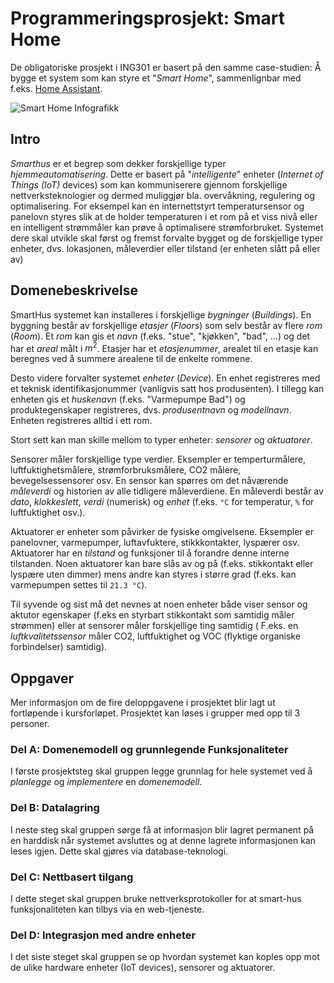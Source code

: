 # Programmeringsprosjekt: Smart Home

De obligatoriske prosjekt i ING301 er basert på den samme case-studien: 
Å bygge et system som kan styre et "_Smart Home_", sammenlignbar med f.eks. [Home Assistant](https://www.home-assistant.io/).

![Smart Home Infografikk](../resources/images/smart-home.jpg)

## Intro

_Smarthus_ er et begrep som dekker forskjellige typer _hjemmeautomatisering_.
Dette er basert på "_intelligente_" enheter (_Internet of Things (IoT)_ devices) som kan kommuniserere gjennom forskjellige nettverksteknologier og dermed muliggjør bla. overvåkning, regulering og optimalisering.
For eksempel kan en internettstyrt temperatursensor og panelovn styres slik at de holder temperaturen i et rom på et viss nivå eller en intelligent strømmåler kan prøve å optimalisere strømforbruket.
Systemet dere skal utvikle skal først og fremst forvalte bygget og de forskjellige typer enheter, dvs. lokasjonen, måleverdier eller tilstand (er enheten slått på eller av)

## Domenebeskrivelse

SmartHus systemet kan installeres i forskjellige _bygninger_ (_Buildings_).
En byggning består av forskjellige _etasjer_ (_Floors_) som selv består av flere _rom_ (_Room_).
Et _rom_ kan gis et _navn_ (f.eks. "stue", "kjøkken", "bad", ...) og det har et _areal_ målt i $m^2$.
Etasjer har et _etasjenummer_, arealet til en etasje kan beregnes ved å summere arealene til de enkelte rommene.

Desto videre forvalter systemet _enheter_ (_Device_). En enhet registreres med et teknisk identifikasjonummer (vanligvis satt hos produsenten). I tillegg kan enheten gis et _huskenavn_ (f.eks. "Varmepumpe Bad") og produktegenskaper registreres, dvs. _produsentnavn_ og _modellnavn_. Enheten registreres alltid i ett rom.

Stort sett kan man skille mellom to typer enheter: _sensorer_ og _aktuatorer_. 

Sensorer måler forskjellige type verdier. Eksempler er temperturmålere, luftfuktighetsmålere, strømforbruksmålere, CO2 målere, bevegelsessensorer osv. En sensor kan spørres om det nåværende _måleverdi_ og historien av alle tidligere måleverdiene.
En måleverdi består av _dato_, _klokkeslett_, _verdi_ (numerisk) og _enhet_ (f.eks. `°C` for temperatur, `%` for luftfuktighet osv.).

Aktuatorer er enheter som påvirker de fysiske omgivelsene.
Eksempler er panelovner, varmepumper, luftavfuktere, stikkkontakter, lyspærer osv. 
Aktuatorer har en _tilstand_ og funksjoner til å forandre denne interne tilstanden.
Noen aktuatorer kan bare slås av og på (f.eks. stikkontakt eller lyspære uten dimmer) mens andre kan styres i større grad (f.eks. kan varmepumpen settes til `21.3 °C`).

Til syvende og sist må det nevnes at noen enheter både viser sensor og aktutor egenskaper (f.eks en styrbart stikkontakt som samtidig måler strømmen) eller at sensorer måler forskjellige ting samtidig (
F.eks. en _luftkvalitetssensor_ måler CO2, luftfuktighet og VOC (flyktige organiske forbindelser) samtidig).


## Oppgaver

Mer informasjon om de fire deloppgavene i prosjektet blir lagt ut fortløpende i kursforløpet. Prosjektet kan løses i grupper med opp til 3 personer.

### Del A: Domenemodell og grunnlegende Funksjonaliteter

I første prosjektsteg skal gruppen legge grunnlag for hele systemet ved å _planlegge_ og _implementere_ en _domenemodell_.

### Del B: Datalagring

I neste steg skal gruppen sørge få at informasjon blir lagret permanent på en harddisk når systemet avsluttes og at denne lagrete informasjonen kan leses igjen. Dette skal gjøres via database-teknologi.

### Del C: Nettbasert tilgang

I dette steget skal gruppen bruke nettverksprotokoller for at smart-hus funksjonaliteten kan tilbys via en web-tjeneste. 

### Del D: Integrasjon med andre enheter

I det siste steget skal gruppen se op hvordan systemet kan koples opp mot de ulike hardware enheter (IoT devices), sensorer og aktuatorer.

